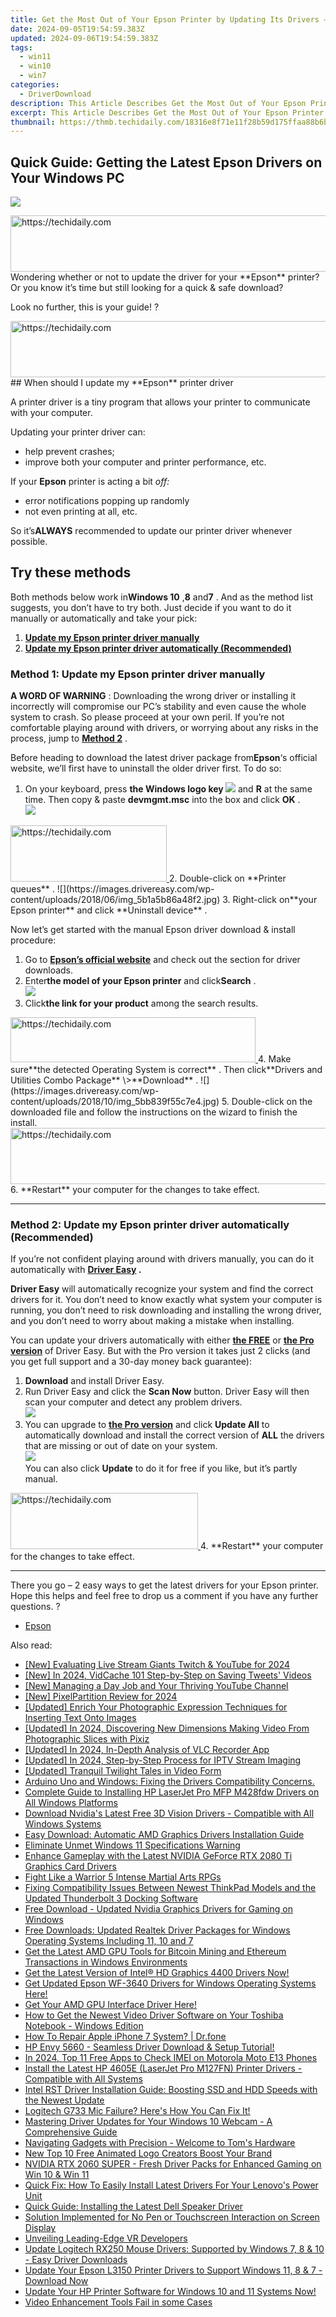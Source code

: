 ```yaml
---
title: Get the Most Out of Your Epson Printer by Updating Its Drivers – A Windows Easily Accessible Guide.
date: 2024-09-05T19:54:59.383Z
updated: 2024-09-06T19:54:59.383Z
tags:
  - win11
  - win10
  - win7
categories:
  - DriverDownload
description: This Article Describes Get the Most Out of Your Epson Printer by Updating Its Drivers – A Windows Easily Accessible Guide.
excerpt: This Article Describes Get the Most Out of Your Epson Printer by Updating Its Drivers – A Windows Easily Accessible Guide.
thumbnail: https://thmb.techidaily.com/18316e8f71e11f28b59d175ffaa88b6b208294f15c9d92c3f00bf91d9310afa1.jpg
---
```


## Quick Guide: Getting the Latest Epson Drivers on Your Windows PC

![](https://images.drivereasy.com/wp-content/uploads/2018/10/img_5bb83cee67a19.jpg)

<!-- affiliate ads begin -->
<a href="https://appsumo.8odi.net/c/5597632/2118326/7443" target="_top" id="2118326">
  <img src="//a.impactradius-go.com/display-ad/7443-2118326" border="0" alt="https://techidaily.com" width="728" height="90"/>
</a>
<img height="0" width="0" src="https://appsumo.8odi.net/i/5597632/2118326/7443" style="position:absolute;visibility:hidden;" border="0" />
<!-- affiliate ads end -->
 Wondering whether or not to update the driver for your **Epson**  printer? Or you know it’s time but still looking for a quick & safe download?

Look no further, this is your guide! ?

<!-- affiliate ads begin -->
<a href="https://ephamedtechinc.pxf.io/c/5597632/2137227/26400" target="_top" id="2137227">
  <img src="//a.impactradius-go.com/display-ad/26400-2137227" border="0" alt="https://techidaily.com" width="728" height="90"/>
</a>
<img height="0" width="0" src="https://ephamedtechinc.pxf.io/i/5597632/2137227/26400" style="position:absolute;visibility:hidden;" border="0" />
<!-- affiliate ads end -->
## When should I update my **Epson** printer driver

 A printer driver is a tiny program that allows your printer to communicate with your computer.

Updating your printer driver can:

* help prevent crashes;
* improve both your computer and printer performance, etc.

 If your **Epson**  printer is acting a bit _off:_

* error notifications popping up randomly
* not even printing at all, etc.

 So it’s**ALWAYS** recommended to update our printer driver whenever possible.

## Try these methods

 Both methods below work in**Windows 10** ,**8** and**7** .  And as the method list suggests, you don’t have to try both. Just decide if you want to do it manually or automatically and take your pick:

1. [**Update my Epson printer driver manually**](https://tools.techidaily.com/drivereasy/download/)
2. [**Update my Epson printer driver automatically (Recommended)**](https://tools.techidaily.com/drivereasy/download/)

### Method 1: Update my Epson printer driver manually

**A WORD OF WARNING** : Downloading the wrong driver or installing it incorrectly will compromise our PC’s stability and even cause the whole system to crash. So please proceed at your own peril. If you’re not comfortable playing around with drivers, or worrying about any risks in the process, jump to [**Method 2**](https://tools.techidaily.com/drivereasy/download/) .

Before heading to download the latest driver package from**Epson**‘s official website, we’ll first have to uninstall the older driver first. To do so:  

1. On your keyboard, press   **the Windows logo key ![](https://images.drivereasy.com/wp-content/uploads/2018/04/img_5ae0331bc08e4.png)**  and **R** at the same time. Then copy & paste **devmgmt.msc**  into the box and click **OK** .  
![](https://images.drivereasy.com/wp-content/uploads/2018/05/img_5afb9c1b96ba9.png)
<!-- affiliate ads begin -->
<a href="https://review-au.sjv.io/c/5597632/2098705/14409" target="_top" id="2098705">
  <img src="//a.impactradius-go.com/display-ad/14409-2098705" border="0" alt="https://techidaily.com" width="250" height="90"/>
</a>
<img height="0" width="0" src="https://review-au.sjv.io/i/5597632/2098705/14409" style="position:absolute;visibility:hidden;" border="0" />
<!-- affiliate ads end -->
2. Double-click on **Printer queues** .  
![](https://images.drivereasy.com/wp-content/uploads/2018/06/img_5b1a5b86a48f2.jpg)
3. Right-click on**your Epson printer**  and click **Uninstall device** .

 Now let’s get started with the manual Epson driver download & install procedure:

1. Go to **[Epson’s official website](https://epson.com/usa)**  and check out the section for driver downloads.
2. Enter**the model of your Epson printer** and click**Search** .  
![](https://images.drivereasy.com/wp-content/uploads/2018/10/img_5bb8391737cc4.png)
3. Click**the link for your product** among the search results.
<!-- affiliate ads begin -->
<a href="https://aligracehair.sjv.io/c/5597632/2135373/19272" target="_top" id="2135373">
  <img src="//a.impactradius-go.com/display-ad/19272-2135373" border="0" alt="https://techidaily.com" width="392" height="72"/>
</a>
<img height="0" width="0" src="https://aligracehair.sjv.io/i/5597632/2135373/19272" style="position:absolute;visibility:hidden;" border="0" />
<!-- affiliate ads end -->
4. Make sure**the detected Operating System is correct** . Then click**Drivers and Utilities Combo Package** \>**Download** .  
![](https://images.drivereasy.com/wp-content/uploads/2018/10/img_5bb839f55c7e4.jpg)
5. Double-click on the downloaded file and follow the instructions on the wizard to finish the install.
<!-- affiliate ads begin -->
<a href="https://ephamedtechinc.pxf.io/c/5597632/2126493/26400" target="_top" id="2126493">
  <img src="//a.impactradius-go.com/display-ad/26400-2126493" border="0" alt="https://techidaily.com" width="640" height="90"/>
</a>
<img height="0" width="0" src="https://ephamedtechinc.pxf.io/i/5597632/2126493/26400" style="position:absolute;visibility:hidden;" border="0" />
<!-- affiliate ads end -->
6. **Restart** your computer for the changes to take effect.

---

### Method 2: Update my Epson printer driver automatically (Recommended)

 If you’re not confident playing around with drivers manually, you can do it automatically with **[Driver Easy](https://tools.techidaily.com/drivereasy/download/) .**

**Driver Easy**   will automatically recognize your system and find the correct drivers for it. You don’t need to know exactly what system your computer is running, you don’t need to risk downloading and installing the wrong driver, and you don’t need to worry about making a mistake when installing.

 You can update your drivers automatically with either **[the FREE](https://tools.techidaily.com/drivereasy/download/)**  or **[the Pro version](https://tools.techidaily.com/drivereasy/download/)**  of Driver Easy. But with the Pro version it takes just 2 clicks (and you get full support and a 30-day money back guarantee):

1. **Download**   and install Driver Easy.
2. Run Driver Easy and click the **Scan Now** button. Driver Easy will then scan your computer and detect any problem drivers.  
![](https://images.drivereasy.com/wp-content/uploads/2018/06/img_5b2b09636ab48.jpg)
3. You can upgrade to **[the Pro version](https://tools.techidaily.com/drivereasy/download/)**  and click **Update All** to automatically download and install the correct version of **ALL**  the drivers that are missing or out of date on your system.  
![](https://images.drivereasy.com/wp-content/uploads/2018/10/img_5bb83b9f0aa46.jpg)  
You can also click **Update**  to do it for free if you like, but it’s partly manual.
<!-- affiliate ads begin -->
<a href="https://aligracehair.sjv.io/c/5597632/2135369/19272" target="_top" id="2135369">
  <img src="//a.impactradius-go.com/display-ad/19272-2135369" border="0" alt="https://techidaily.com" width="300" height="90"/>
</a>
<img height="0" width="0" src="https://aligracehair.sjv.io/i/5597632/2135369/19272" style="position:absolute;visibility:hidden;" border="0" />
<!-- affiliate ads end -->
4. **Restart** your computer for the changes to take effect.

---

 There you go – 2 easy ways to get the latest drivers for your Epson printer. Hope this helps and feel free to drop us a comment if you have any further questions. ?

* [Epson](https://tools.techidaily.com/drivereasy/download/)

<ins class="adsbygoogle"
     style="display:block"
     data-ad-format="autorelaxed"
     data-ad-client="ca-pub-7571918770474297"
     data-ad-slot="1223367746"></ins>



<ins class="adsbygoogle"
     style="display:block"
     data-ad-client="ca-pub-7571918770474297"
     data-ad-slot="8358498916"
     data-ad-format="auto"
     data-full-width-responsive="true"></ins>

<span class="atpl-alsoreadstyle">Also read:</span>
<div><ul>
<li><a href="https://vp-tips.techidaily.com/new-evaluating-live-stream-giants-twitch-and-youtube-for-2024/"><u>[New] Evaluating Live Stream Giants  Twitch & YouTube for 2024</u></a></li>
<li><a href="https://twitter-videos.techidaily.com/new-in-2024-vidcache-101-step-by-step-on-saving-tweets-videos/"><u>[New] In 2024, VidCache 101  Step-by-Step on Saving Tweets' Videos</u></a></li>
<li><a href="https://facebook-record-videos.techidaily.com/new-managing-a-day-job-and-your-thriving-youtube-channel/"><u>[New] Managing a Day Job and Your Thriving YouTube Channel</u></a></li>
<li><a href="https://screen-capture.techidaily.com/new-pixelpartition-review-for-2024/"><u>[New] PixelPartition Review for 2024</u></a></li>
<li><a href="https://fox-access.techidaily.com/updated-enrich-your-photographic-expression-techniques-for-inserting-text-onto-images/"><u>[Updated] Enrich Your Photographic Expression  Techniques for Inserting Text Onto Images</u></a></li>
<li><a href="https://fox-boxes.techidaily.com/updated-in-2024-discovering-new-dimensions-making-video-from-photographic-slices-with-pixiz/"><u>[Updated] In 2024, Discovering New Dimensions  Making Video From Photographic Slices with Pixiz</u></a></li>
<li><a href="https://on-screen-recording.techidaily.com/updated-in-2024-in-depth-analysis-of-vlc-recorder-app/"><u>[Updated] In 2024, In-Depth Analysis of VLC Recorder App</u></a></li>
<li><a href="https://screen-activity-recording.techidaily.com/updated-in-2024-step-by-step-process-for-iptv-stream-imaging/"><u>[Updated] In 2024, Step-by-Step Process for IPTV Stream Imaging</u></a></li>
<li><a href="https://some-skills.techidaily.com/updated-tranquil-twilight-tales-in-video-form/"><u>[Updated] Tranquil Twilight Tales in Video Form</u></a></li>
<li><a href="https://hardware-updates.techidaily.com/1722972861662-arduino-uno-and-windows-fixing-the-drivers-compatibility-concerns/"><u>Arduino Uno and Windows: Fixing the Drivers Compatibility Concerns.</u></a></li>
<li><a href="https://hardware-updates.techidaily.com/complete-guide-to-installing-hp-laserjet-pro-mfp-m428fdw-drivers-on-all-windows-platforms/"><u>Complete Guide to Installing HP LaserJet Pro MFP M428fdw Drivers on All Windows Platforms</u></a></li>
<li><a href="https://hardware-updates.techidaily.com/download-nvidias-latest-free-3d-vision-drivers-compatible-with-all-windows-systems/"><u>Download Nvidia's Latest Free 3D Vision Drivers - Compatible with All Windows Systems</u></a></li>
<li><a href="https://hardware-updates.techidaily.com/easy-download-automatic-amd-graphics-drivers-installation-guide/"><u>Easy Download: Automatic AMD Graphics Drivers Installation Guide</u></a></li>
<li><a href="https://windows11.techidaily.com/eliminate-unmet-windows-11-specifications-warning/"><u>Eliminate Unmet Windows 11 Specifications Warning</u></a></li>
<li><a href="https://hardware-updates.techidaily.com/enhance-gameplay-with-the-latest-nvidia-geforce-rtx-2080-ti-graphics-card-drivers/"><u>Enhance Gameplay with the Latest NVIDIA GeForce RTX 2080 Ti Graphics Card Drivers</u></a></li>
<li><a href="https://video-screen-grab.techidaily.com/fight-like-a-warrior-5-intense-martial-arts-rpgs/"><u>Fight Like a Warrior  5 Intense Martial Arts RPGs</u></a></li>
<li><a href="https://hardware-updates.techidaily.com/fixing-compatibility-issues-between-newest-thinkpad-models-and-the-updated-thunderbolt-3-docking-software/"><u>Fixing Compatibility Issues Between Newest ThinkPad Models and the Updated Thunderbolt 3 Docking Software</u></a></li>
<li><a href="https://hardware-updates.techidaily.com/free-download-updated-nvidia-graphics-drivers-for-gaming-on-windows/"><u>Free Download - Updated Nvidia Graphics Drivers for Gaming on Windows</u></a></li>
<li><a href="https://hardware-updates.techidaily.com/free-downloads-updated-realtek-driver-packages-for-windows-operating-systems-including-11-10-and-7/"><u>Free Downloads: Updated Realtek Driver Packages for Windows Operating Systems Including 11, 10 and 7</u></a></li>
<li><a href="https://hardware-updates.techidaily.com/get-the-latest-amd-gpu-tools-for-bitcoin-mining-and-ethereum-transactions-in-windows-environments/"><u>Get the Latest AMD GPU Tools for Bitcoin Mining and Ethereum Transactions in Windows Environments</u></a></li>
<li><a href="https://hardware-updates.techidaily.com/get-the-latest-version-of-intel-hd-graphics-4400-drivers-now/"><u>Get the Latest Version of Intel® HD Graphics 4400 Drivers Now!</u></a></li>
<li><a href="https://hardware-updates.techidaily.com/1722976167411-get-updated-epson-wf-3640-drivers-for-windows-operating-systems-here/"><u>Get Updated Epson WF-3640 Drivers for Windows Operating Systems Here!</u></a></li>
<li><a href="https://hardware-updates.techidaily.com/get-your-amd-gpu-interface-driver-here/"><u>Get Your AMD GPU Interface Driver Here!</u></a></li>
<li><a href="https://hardware-updates.techidaily.com/how-to-get-the-newest-video-driver-software-on-your-toshiba-notebook-windows-edition/"><u>How to Get the Newest Video Driver Software on Your Toshiba Notebook - Windows Edition</u></a></li>
<li><a href="https://techidaily.com/how-to-repair-apple-iphone-7-system-drfone-by-drfone-ios-system-repair-ios-system-repair/"><u>How To Repair Apple iPhone 7 System? | Dr.fone</u></a></li>
<li><a href="https://hardware-updates.techidaily.com/1722965632695-hp-envy-5660-seamless-driver-download-and-setup-tutorial/"><u>HP Envy 5660 - Seamless Driver Download & Setup Tutorial!</u></a></li>
<li><a href="https://sim-unlock.techidaily.com/in-2024-top-11-free-apps-to-check-imei-on-motorola-moto-e13-phones-by-drfone-android/"><u>In 2024, Top 11 Free Apps to Check IMEI on Motorola Moto E13 Phones</u></a></li>
<li><a href="https://hardware-updates.techidaily.com/install-the-latest-hp-4605e-laserjet-pro-m127fn-printer-drivers-compatible-with-all-systems/"><u>Install the Latest HP 4605E (LaserJet Pro M127FN) Printer Drivers - Compatible with All Systems</u></a></li>
<li><a href="https://hardware-updates.techidaily.com/intel-rst-driver-installation-guide-boosting-ssd-and-hdd-speeds-with-the-newest-update/"><u>Intel RST Driver Installation Guide: Boosting SSD and HDD Speeds with the Newest Update</u></a></li>
<li><a href="https://sound-issues.techidaily.com/1723016657907-logitech-g733-mic-failure-heres-how-you-can-fix-it/"><u>Logitech G733 Mic Failure? Here's How You Can Fix It!</u></a></li>
<li><a href="https://hardware-updates.techidaily.com/mastering-driver-updates-for-your-windows-10-webcam-a-comprehensive-guide/"><u>Mastering Driver Updates for Your Windows 10 Webcam - A Comprehensive Guide</u></a></li>
<li><a href="https://hardware-updates.techidaily.com/navigating-gadgets-with-precision-welcome-to-toms-hardware/"><u>Navigating Gadgets with Precision - Welcome to Tom's Hardware</u></a></li>
<li><a href="https://smart-video-creator.techidaily.com/new-top-10-free-animated-logo-creators-boost-your-brand/"><u>New Top 10 Free Animated Logo Creators Boost Your Brand</u></a></li>
<li><a href="https://hardware-updates.techidaily.com/nvidia-rtx-2060-super-fresh-driver-packs-for-enhanced-gaming-on-win-10-and-win-11/"><u>NVIDIA RTX 2060 SUPER - Fresh Driver Packs for Enhanced Gaming on Win 10 & Win 11</u></a></li>
<li><a href="https://hardware-updates.techidaily.com/quick-fix-how-to-easily-install-latest-drivers-for-your-lenovos-power-unit/"><u>Quick Fix: How To Easily Install Latest Drivers For Your Lenovo's Power Unit</u></a></li>
<li><a href="https://hardware-updates.techidaily.com/quick-guide-installing-the-latest-dell-speaker-driver/"><u>Quick Guide: Installing the Latest Dell Speaker Driver</u></a></li>
<li><a href="https://common-error.techidaily.com/solution-implemented-for-no-pen-or-touchscreen-interaction-on-screen-display/"><u>Solution Implemented for No Pen or Touchscreen Interaction on Screen Display</u></a></li>
<li><a href="https://vp-tips.techidaily.com/unveiling-leading-edge-vr-developers/"><u>Unveiling Leading-Edge VR Developers</u></a></li>
<li><a href="https://hardware-updates.techidaily.com/update-logitech-rx250-mouse-drivers-supported-by-windows-7-8-and-10-easy-driver-downloads/"><u>Update Logitech RX250 Mouse Drivers: Supported by Windows 7, 8 & 10 - Easy Driver Downloads</u></a></li>
<li><a href="https://hardware-updates.techidaily.com/update-your-epson-l3150-printer-drivers-to-support-windows-11-8-and-7-download-now/"><u>Update Your Epson L3150 Printer Drivers to Support Windows 11, 8 & 7 - Download Now</u></a></li>
<li><a href="https://hardware-updates.techidaily.com/update-your-hp-printer-software-for-windows-10-and-11-systems-now/"><u>Update Your HP Printer Software for Windows 10 and 11 Systems Now!</u></a></li>
<li><a href="https://data-wizards.techidaily.com/video-enhancement-tools-fail-in-some-cases/"><u>Video Enhancement Tools Fail in some Cases</u></a></li>
</ul></div>
